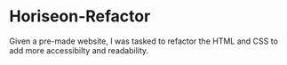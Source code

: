 # Horiseon-Refactor

Given a pre-made website, I was tasked to refactor the HTML and CSS to add more accessibilty and readability.